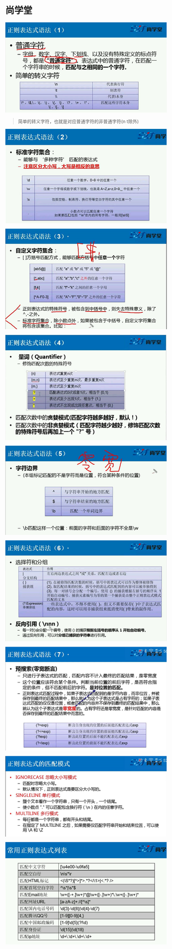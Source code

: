 # 尚学堂
![](vx_images/20221207100854711_25032.png)
> 简单的转义字符，也就是对应普通字符的非普通字符(n t除外)


![](vx_images/20221207100612114_29059.png)


![](vx_images/20221207100701398_5633.png)

![](vx_images/20221207101133482_15560.png)

![](vx_images/20221207100744184_30362.png)

![](vx_images/20221207100925061_9052.png)

![](vx_images/20221207100825862_12294.png)


![](vx_images/20221207101012942_18244.png)

![](vx_images/20221207101059774_6674.png)